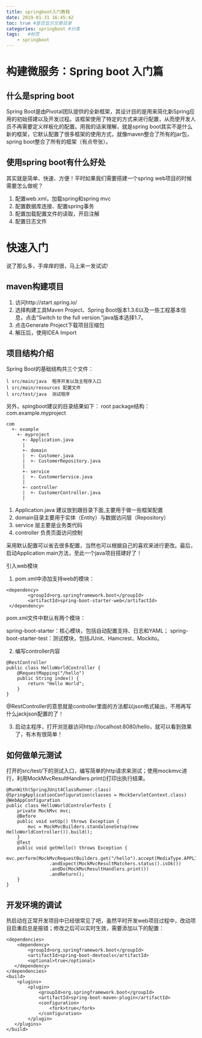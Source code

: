 ```yaml
---
title: springboot入门教程
date: 2019-01-31 16:45:42
toc: true #是否显示文章目录
categories: springboot #分类
tags:   #标签
	- springboot
---
```


构建微服务：Spring boot 入门篇
===========

什么是spring boot
-------------

Spring Boot是由Pivotal团队提供的全新框架，其设计目的是用来简化新Spring应用的初始搭建以及开发过程。该框架使用了特定的方式来进行配置，从而使开发人员不再需要定义样板化的配置。用我的话来理解，就是spring boot其实不是什么新的框架，它默认配置了很多框架的使用方式，就像maven整合了所有的jar包，spring boot整合了所有的框架（有点夸张）。

使用spring boot有什么好处
--------

其实就是简单、快速、方便！平时如果我们需要搭建一个spring web项目的时候需要怎么做呢？
1. 配置web.xml，加载spring和spring mvc
2. 配置数据库连接、配置spring事务
3. 配置加载配置文件的读取，开启注解
4. 配置日志文件

快速入门
=========

说了那么多，手痒痒的很，马上来一发试试!

maven构建项目
--------

1. 访问http://start.spring.io/
2. 选择构建工具Maven Project、Spring Boot版本1.3.6以及一些工程基本信息，点击“Switch to the full version.”java版本选择1.7。
3. 点击Generate Project下载项目压缩包
4. 解压后，使用IDEA Import

项目结构介绍
--------

Spring Boot的基础结构共三个文件：

```
l src/main/java  程序开发以及主程序入口
l src/main/resources 配置文件
l src/test/java  测试程序
```

另外，spingboot建议的目录结果如下：
root package结构：com.example.myproject

```
com
  +- example
    +- myproject
      +- Application.java
      |
      +- domain
      |  +- Customer.java
      |  +- CustomerRepository.java
      |
      +- service
      |  +- CustomerService.java
      |
      +- controller
      |  +- CustomerController.java
      |
```

1. Application.java 建议放到跟目录下面,主要用于做一些框架配置
2. domain目录主要用于实体（Entity）与数据访问层（Repository）
3. service 层主要是业务类代码
4. controller 负责页面访问控制

采用默认配置可以省去很多配置，当然也可以根据自己的喜欢来进行更改。最后，启动Application main方法，至此一个java项目搭建好了！

引入web模块

1. pom.xml中添加支持web的模块：

```
<dependency>
        <groupId>org.springframework.boot</groupId>
        <artifactId>spring-boot-starter-web</artifactId>
 </dependency>
```

pom.xml文件中默认有两个模块：

spring-boot-starter：核心模块，包括自动配置支持、日志和YAML；
spring-boot-starter-test：测试模块，包括JUnit、Hamcrest、Mockito。

2. 编写controller内容
```
@RestController
public class HelloWorldController {
    @RequestMapping("/hello")
    public String index() {
        return "Hello World";
    }
}
```

@RestController的意思就是controller里面的方法都以json格式输出，不用再写什么jackjson配置的了！

3. 启动主程序，打开浏览器访问http://localhost:8080/hello，就可以看到效果了，有木有很简单！

如何做单元测试
------

打开的src/test/下的测试入口，编写简单的http请求来测试；使用mockmvc进行，利用MockMvcResultHandlers.print()打印出执行结果。
```
@RunWith(SpringJUnit4ClassRunner.class)
@SpringApplicationConfiguration(classes = MockServletContext.class)
@WebAppConfiguration
public class HelloWorldControlerTests {
    private MockMvc mvc;
    @Before
    public void setUp() throws Exception {
        mvc = MockMvcBuilders.standaloneSetup(new HelloWorldController()).build();
    }
    @Test
    public void getHello() throws Exception {
    mvc.perform(MockMvcRequestBuilders.get("/hello").accept(MediaType.APPLICATION_JSON))
                .andExpect(MockMvcResultMatchers.status().isOk())
                .andDo(MockMvcResultHandlers.print())
                .andReturn();
    }
}
```

开发环境的调试
----------

热启动在正常开发项目中已经很常见了吧，虽然平时开发web项目过程中，改动项目启重启总是报错；修改之后可以实时生效，需要添加以下的配置：
```
<dependencies>
    <dependency>
        <groupId>org.springframework.boot</groupId>
        <artifactId>spring-boot-devtools</artifactId>
        <optional>true</optional>
   </dependency>
</dependencies>
<build>
    <plugins>
        <plugin>
            <groupId>org.springframework.boot</groupId>
            <artifactId>spring-boot-maven-plugin</artifactId>
            <configuration>
                <fork>true</fork>
            </configuration>
        </plugin>
   </plugins>
</build>
```